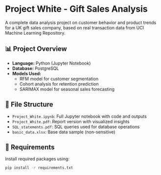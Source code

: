 # Project White - Gift Sales Analysis

A complete data analysis project on customer behavior and product trends for a UK gift sales company, based on real transaction data from UCI Machine Learning Repository.

## 📊 Project Overview

- **Language:** Python (Jupyter Notebook)
- **Database:** PostgreSQL
- **Models Used:**
  - RFM model for customer segmentation
  - Cohort analysis for retention prediction
  - SARIMAX model for seasonal sales forecasting

## 📁 File Structure

- `Project_White.ipynb`: Full Jupyter notebook with code and outputs
- `Project_White.pdf`: Report version with visualized insights
- `SQL_statements.pdf`: SQL queries used for database operations
- `basic_data.xlsx`: Base data sample (non-sensitive)

## 🔧 Requirements

Install required packages using:

```bash
pip install -r requirements.txt
